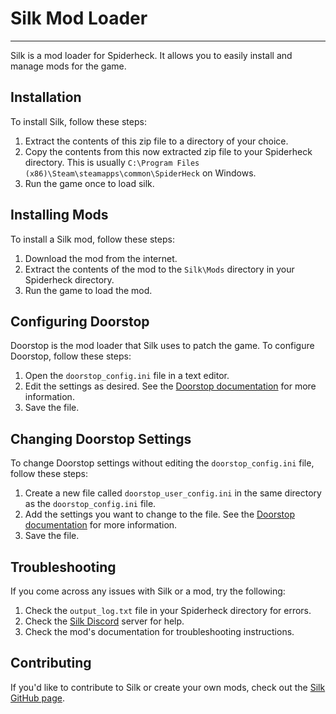 # Silk Mod Loader

---

Silk is a mod loader for Spiderheck. It allows you to easily install and manage mods for the game.

## Installation

To install Silk, follow these steps:

1. Extract the contents of this zip file to a directory of your choice.
2. Copy the contents from this now extracted zip file to your Spiderheck directory. This is usually `C:\Program Files (x86)\Steam\steamapps\common\SpiderHeck` on Windows.
3. Run the game once to load silk.

## Installing Mods

To install a Silk mod, follow these steps:

1. Download the mod from the internet.
2. Extract the contents of the mod to the `Silk\Mods` directory in your Spiderheck directory.
3. Run the game to load the mod.

## Configuring Doorstop

Doorstop is the mod loader that Silk uses to patch the game. To configure Doorstop, follow these steps:

1. Open the `doorstop_config.ini` file in a text editor.
2. Edit the settings as desired. See the [Doorstop documentation](https://github.com/Neigher/Doorstop/blob/master/README.md) for more information.
3. Save the file.

## Changing Doorstop Settings

To change Doorstop settings without editing the `doorstop_config.ini` file, follow these steps:

1. Create a new file called `doorstop_user_config.ini` in the same directory as the `doorstop_config.ini` file.
2. Add the settings you want to change to the file. See the [Doorstop documentation](https://github.com/Neigher/Doorstop/blob/master/README.md) for more information.
3. Save the file.

## Troubleshooting

If you come across any issues with Silk or a mod, try the following:

1. Check the `output_log.txt` file in your Spiderheck directory for errors.
2. Check the [Silk Discord](https://discord.gg/BzQquwmk) server for help.
3. Check the mod's documentation for troubleshooting instructions.

## Contributing

If you'd like to contribute to Silk or create your own mods, check out the [Silk GitHub page](https://github.com/SilkModding/Silk).
